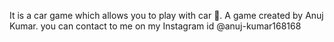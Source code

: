 It is a car game which allows you to play with car 🚗. A game created by Anuj Kumar. you can contact to me on my Instagram id @anuj-kumar168168
